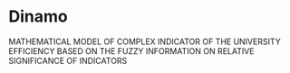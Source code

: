 # Dinamo
MATHEMATICAL MODEL OF COMPLEX INDICATOR OF THE UNIVERSITY EFFICIENCY BASED ON THE FUZZY INFORMATION ON RELATIVE SIGNIFICANCE OF INDICATORS
